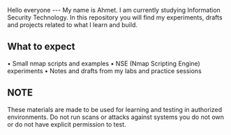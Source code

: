  Hello everyone --- My name is Ahmet. I am currently studying Information Security Technology.
In this repository you will find my experiments, drafts and projects related to what I learn and build.


## What to expect 
•⁠  ⁠Small nmap scripts and examples
•⁠  ⁠NSE (Nmap Scripting Engine) experiments
•⁠  ⁠Notes and drafts from my labs and practice sessions

## NOTE 
These materials are made to be used for learning and testing in authorized environments. Do not run scans or attacks against systems you do not own or do not have explicit permission to test.
